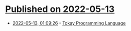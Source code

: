 # [Published on 2022-05-13](index.md)

* [2022-05-13, 01:09:26](https://news.ycombinator.com/item?id=31362049) - [Tokay Programming Language](https://tokay.dev/)
